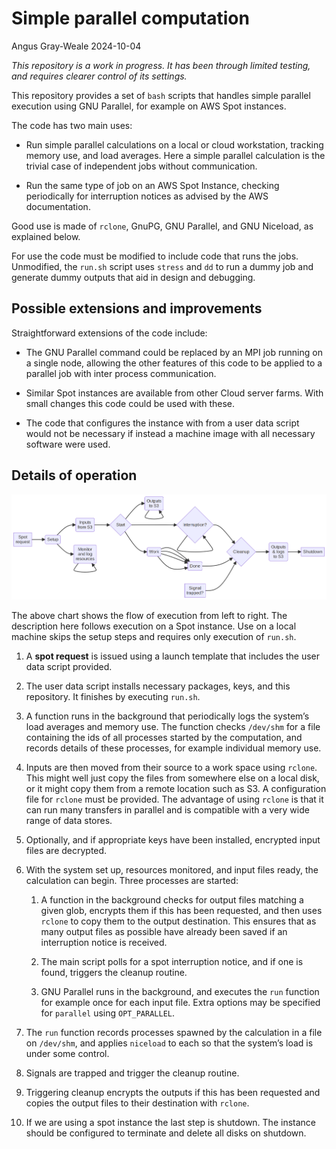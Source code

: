 # Simple parallel computation
Angus Gray-Weale
2024-10-04

*This repository is a work in progress. It has been through limited
testing, and requires clearer control of its settings.*

This repository provides a set of `bash` scripts that handles simple
parallel execution using GNU Parallel, for example on AWS Spot
instances.

The code has two main uses:

- Run simple parallel calculations on a local or cloud workstation,
  tracking memory use, and load averages. Here a simple parallel
  calculation is the trivial case of independent jobs without
  communication.

- Run the same type of job on an AWS Spot Instance, checking
  periodically for interruption notices as advised by the AWS
  documentation.

Good use is made of `rclone`, GnuPG, GNU Parallel, and GNU Niceload, as
explained below.

For use the code must be modified to include code that runs the jobs.
Unmodified, the `run.sh` script uses `stress` and `dd` to run a dummy
job and generate dummy outputs that aid in design and debugging.

## Possible extensions and improvements

Straightforward extensions of the code include:

- The GNU Parallel command could be replaced by an MPI job running on a
  single node, allowing the other features of this code to be applied to
  a parallel job with inter process communication.

- Similar Spot instances are available from other Cloud server farms.
  With small changes this code could be used with these.

- The code that configures the instance with from a user data script
  would not be necessary if instead a machine image with all necessary
  software were used.

## Details of operation

![Execution](run.png)

The above chart shows the flow of execution from left to right. The
description here follows execution on a Spot instance. Use on a local
machine skips the setup steps and requires only execution of `run.sh`.

1.  A **spot request** is issued using a launch template that includes
    the user data script provided.

2.  The user data script installs necessary packages, keys, and this
    repository. It finishes by executing `run.sh`.

3.  A function runs in the background that periodically logs the
    system’s load averages and memory use. The function checks
    `/dev/shm` for a file containing the ids of all processes started by
    the computation, and records details of these processes, for example
    individual memory use.

4.  Inputs are then moved from their source to a work space using
    `rclone`. This might well just copy the files from somewhere else on
    a local disk, or it might copy them from a remote location such as
    S3. A configuration file for `rclone` must be provided. The
    advantage of using `rclone` is that it can run many transfers in
    parallel and is compatible with a very wide range of data stores.

5.  Optionally, and if appropriate keys have been installed, encrypted
    input files are decrypted.

6.  With the system set up, resources monitored, and input files ready,
    the calculation can begin. Three processes are started:

    1.  A function in the background checks for output files matching a
        given glob, encrypts them if this has been requested, and then
        uses `rclone` to copy them to the output destination. This
        ensures that as many output files as possible have already been
        saved if an interruption notice is received.

    2.  The main script polls for a spot interruption notice, and if one
        is found, triggers the cleanup routine.

    3.  GNU Parallel runs in the background, and executes the `run`
        function for example once for each input file. Extra options may
        be specified for `parallel` using `OPT_PARALLEL`.

7.  The `run` function records processes spawned by the calculation in a
    file on `/dev/shm`, and applies `niceload` to each so that the
    system’s load is under some control.

8.  Signals are trapped and trigger the cleanup routine.

9.  Triggering cleanup encrypts the outputs if this has been requested
    and copies the output files to their destination with `rclone`.

10. If we are using a spot instance the last step is shutdown. The
    instance should be configured to terminate and delete all disks on
    shutdown.
